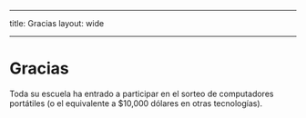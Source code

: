 * * *

title: Gracias layout: wide

* * *

# Gracias

Toda su escuela ha entrado a participar en el sorteo de computadores portátiles (o el equivalente a $10,000 dólares en otras tecnologías).